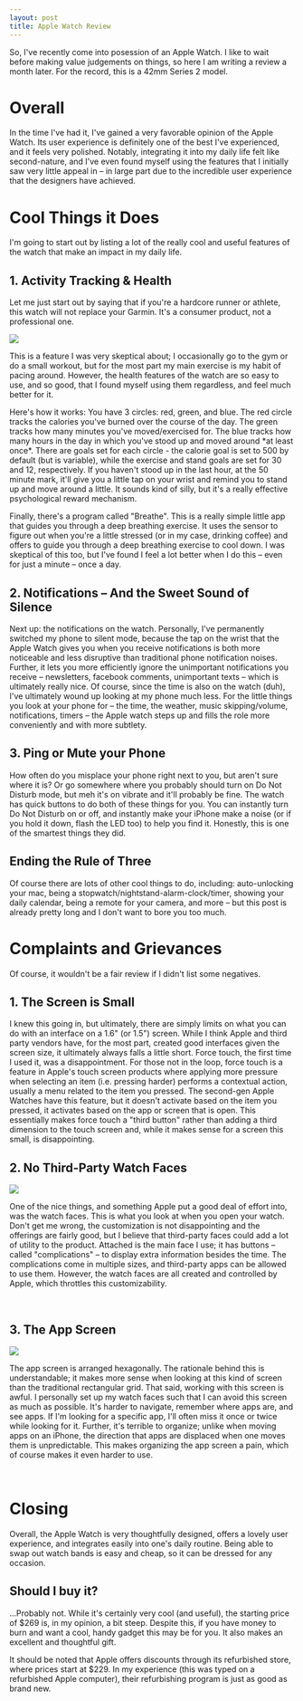 ```yaml
---
layout: post
title: Apple Watch Review
---
```


So, I've recently come into posession of an Apple Watch. 
I like to wait before making value judgements on things, so here I am
writing a review a month later. For the record, this is a 42mm Series
2 model.

# Overall
In the time I've had it, I've gained a very favorable opinion of the
Apple Watch. Its user experience is definitely one of the best I've
experienced, and it feels very polished. Notably, integrating it 
into my daily life felt like second-nature, and I've even found 
myself using the features that I initially saw very little appeal 
in – in large part due to the incredible user experience that the
designers have achieved.

# Cool Things it Does
I'm going to start out by listing a lot of the really cool and
useful features of the watch that make an impact in my daily life.

## 1. Activity Tracking &amp; Health
Let me just start out by saying that if you're a hardcore runner or
athlete, this watch will not replace your Garmin. It's a consumer
product, not a professional one.

<div class="col-md-12">
<img src="{{site.post_images_path}}/2017-01-27-Activity.jpg" class="col-md-3">

<p>
This is a feature I was very skeptical about; I occasionally go to
the gym or do a small workout, but for the most part my main
exercise is my habit of pacing around. However, the health features
of the watch are so easy to use, and so good, that I found myself
using them regardless, and feel much better for it.
</p>
<p>
Here's how it works: You have 3 circles: red, green, and blue. The
red circle tracks the calories you've burned over the course of the
day. The green tracks how many minutes you've moved/exercised for. The blue
tracks how many hours in the day in which you've stood up and moved
around *at least once*. There are goals set for each circle - the 
calorie goal is set to 500 by default (but is variable), while the exercise and stand
goals are set for 30 and 12, respectively. If you haven't stood up
in the last hour, at the 50 minute mark, it'll give you a little 
tap on your wrist and remind you to stand up and move around a little.
It sounds kind of silly, but it's a really effective psychological
reward mechanism.
</p>
<p>
Finally, there's a program called "Breathe". This is a really
simple little app that guides you through a deep breathing exercise.
It uses the sensor to figure out when you're a little stressed (or
in my case, drinking coffee) and offers to guide you through a deep
breathing exercise to cool down. I was skeptical of this too, but
I've found I feel a lot better when I do this – even for just a 
minute – once a day.

</p>
</div>

## 2. Notifications – And the Sweet Sound of Silence
Next up: the notifications on the watch. Personally, I've permanently
switched my phone to silent mode, because the tap on the wrist that
the Apple Watch gives you when you receive notifications is both
more noticeable and less disruptive than traditional phone notification
noises. Further, it lets you more efficiently ignore the unimportant
notifications you receive – newsletters, facebook comments, unimportant
texts – which is ultimately really nice. Of course, since the time
is also on the watch (duh), I've ultimately wound up looking at my
phone much less. For the little things you look at your phone for –
the time, the weather, music skipping/volume, notifications, timers – 
the Apple watch steps up and fills the role more conveniently and with
more subtlety.

## 3. Ping or Mute your Phone
How often do you misplace your phone right next to you, but aren't
sure where it is? Or go somewhere where you probably should turn on
Do Not Disturb mode, but meh it's on vibrate and it'll probably be fine.
The watch has quick buttons to do both of these things for you. You
can instantly turn Do Not Disturb on or off, and instantly make your
iPhone make a noise (or if you hold it down, flash the LED too) to
help you find it. Honestly, this is one of the smartest things they did.

## Ending the Rule of Three
Of course there are lots of other cool things to do, including: auto-unlocking
your mac, being a stopwatch/nightstand-alarm-clock/timer, showing your
daily calendar, being a remote for your camera, and more – but this post
is already pretty long and I don't want to bore you too much.

# Complaints and Grievances
Of course, it wouldn't be a fair review if I didn't list some negatives.

## 1. The Screen is Small
I knew this going in, but ultimately, there are simply limits on
what you can do with an interface on a 1.6" (or 1.5") screen. While I think
Apple and third party vendors have, for the most part, created 
good interfaces given the screen size, it ultimately always falls
a little short. Force touch, the first time I used it, was a 
disappointment. For those not in the loop, force touch is a feature
in Apple's touch screen products where applying more pressure when
selecting an item (i.e. pressing harder) performs a contextual action,
usually a menu related to the item you pressed. The second-gen Apple
Watches have this feature, but it doesn't activate based on the item
you pressed, it activates based on the app or screen that is open.
This essentially makes force touch a "third button" rather than
adding a third dimension to the touch screen and, while it makes
sense for a screen this small, is disappointing.

## 2. No Third-Party Watch Faces
<div class="col-md-12">
<img src="{{site.post_images_path}}/2017-01-27-Face.jpg" class="col-md-3">

<p>
One of the nice things, and something Apple put a good deal of 
effort into, was the watch faces. This is what you look at when 
you open your watch. Don't get me wrong, the customization is not
disappointing and the offerings are fairly good, but I believe
that third-party faces could add a lot of utility to the product.
Attached is the main face I use; it has buttons – called "complications" – 
to display extra information besides the time. The complications
come in multiple sizes, and third-party apps can be allowed to use them.
However, the watch faces are all created and controlled by Apple,
which throttles this customizability.
</p>
</div>

&nbsp;
## 3. The App Screen
<div class="col-md-12">
<img src="{{site.post_images_path}}/2017-01-27-AppScreen.jpg" class="col-md-3">

<p>
The app screen is arranged hexagonally. The rationale behind this
is understandable; it makes more sense when looking at this kind
of screen than the traditional rectangular grid. That said, working
with this screen is awful. I personally set up my watch faces such
that I can avoid this screen as much as possible. It's harder to
navigate, remember where apps are, and see apps. If I'm looking
for a specific app, I'll often miss it once or twice while looking
for it. Further, it's terrible to organize; unlike when moving 
apps on an iPhone, the direction that apps are displaced when one
moves them is unpredictable. This makes organizing the app screen
a pain, which of course makes it even harder to use.
</p>
</div>

&nbsp;
# Closing
Overall, the Apple Watch is very thoughtfully designed, offers a
lovely user experience, and integrates easily into one's daily
routine. Being able to swap out watch bands is easy and cheap, so
it can be dressed for any occasion.

## Should I buy it?
...Probably not. While it's certainly very cool (and useful), the starting 
price of $269 is, in my opinion, a bit steep. Despite this, if you
have money to burn and want a cool, handy gadget this may be for
you. It also makes an excellent and thoughtful gift. 

It should be noted that Apple offers discounts through its refurbished store,
where prices start at $229. In my experience (this was typed on a
refurbished Apple computer), their refurbishing program is just as
good as brand new.